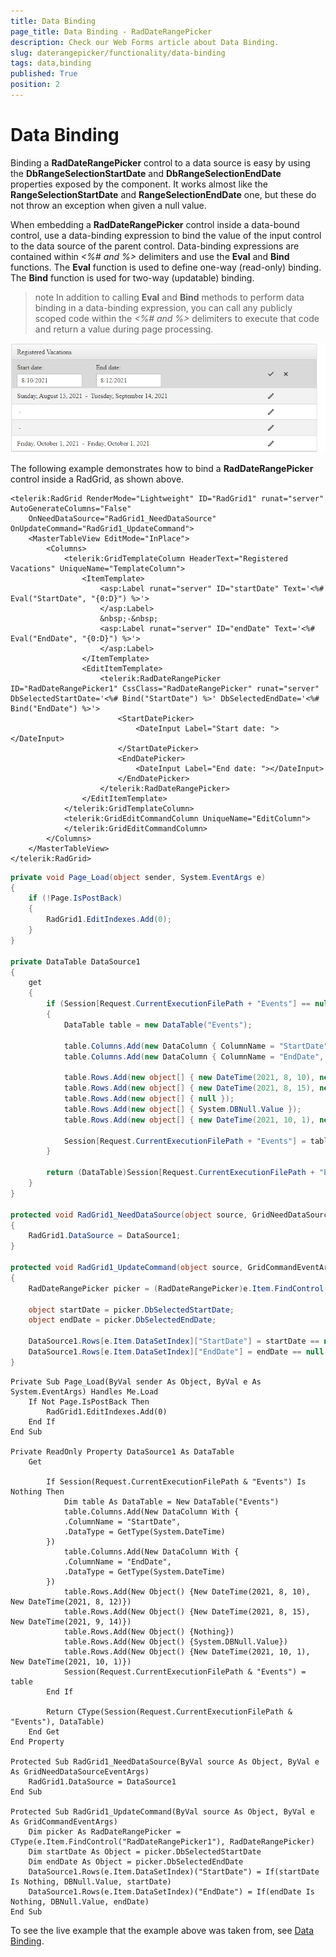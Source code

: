 ```yaml
---
title: Data Binding 
page_title: Data Binding - RadDateRangePicker
description: Check our Web Forms article about Data Binding.
slug: daterangepicker/functionality/data-binding
tags: data,binding
published: True
position: 2
---
```


# Data Binding 



Binding a **RadDateRangePicker** control to a data source is easy by using the **DbRangeSelectionStartDate** and **DbRangeSelectionEndDate** properties exposed by the component. It works almost like the **RangeSelectionStartDate** and **RangeSelectionEndDate** one, but these do not throw an exception when given a null value.

When embedding a **RadDateRangePicker** control inside a data-bound control, use a data-binding expression to bind the value of the input control to the data source of the parent control. Data-binding expressions are contained within *<%# and %>* delimiters and use the **Eval** and **Bind** functions. The **Eval** function is used to define one-way (read-only) binding. The **Bind** function is used for two-way (updatable) binding.

>note 
In addition to calling **Eval** and **Bind** methods to perform data binding in a data-binding expression, you can call any publicly scoped code within the *<%# and %>* delimiters to execute that code and return a value during page processing.
>

![Data-binding the picker control](../images/data-binding.png)


The following example demonstrates how to bind a **RadDateRangePicker** control inside a RadGrid, as shown above.

````ASPX
<telerik:RadGrid RenderMode="Lightweight" ID="RadGrid1" runat="server" AutoGenerateColumns="False"
    OnNeedDataSource="RadGrid1_NeedDataSource" OnUpdateCommand="RadGrid1_UpdateCommand">
    <MasterTableView EditMode="InPlace">
        <Columns>
            <telerik:GridTemplateColumn HeaderText="Registered Vacations" UniqueName="TemplateColumn">
                <ItemTemplate>
                    <asp:Label runat="server" ID="startDate" Text='<%# Eval("StartDate", "{0:D}") %>'>
                    </asp:Label>
                    &nbsp;-&nbsp;
                    <asp:Label runat="server" ID="endDate" Text='<%# Eval("EndDate", "{0:D}") %>'>
                    </asp:Label>
                </ItemTemplate>
                <EditItemTemplate>
                    <telerik:RadDateRangePicker ID="RadDateRangePicker1" CssClass="RadDateRangePicker" runat="server" DbSelectedStartDate='<%# Bind("StartDate") %>' DbSelectedEndDate='<%# Bind("EndDate") %>'>
                        <StartDatePicker>
                            <DateInput Label="Start date: "></DateInput>
                        </StartDatePicker>
                        <EndDatePicker>
                            <DateInput Label="End date: "></DateInput>
                        </EndDatePicker>
                    </telerik:RadDateRangePicker>
                </EditItemTemplate>
            </telerik:GridTemplateColumn>
            <telerik:GridEditCommandColumn UniqueName="EditColumn">
            </telerik:GridEditCommandColumn>
        </Columns>
    </MasterTableView>
</telerik:RadGrid>
````
````C#
private void Page_Load(object sender, System.EventArgs e)
{
    if (!Page.IsPostBack)
    {
        RadGrid1.EditIndexes.Add(0);
    }
}

private DataTable DataSource1
{
    get
    {
        if (Session[Request.CurrentExecutionFilePath + "Events"] == null)
        {
            DataTable table = new DataTable("Events");

            table.Columns.Add(new DataColumn { ColumnName = "StartDate", DataType = typeof(System.DateTime) });
            table.Columns.Add(new DataColumn { ColumnName = "EndDate", DataType = typeof(System.DateTime) });

            table.Rows.Add(new object[] { new DateTime(2021, 8, 10), new DateTime(2021, 8, 12) });
            table.Rows.Add(new object[] { new DateTime(2021, 8, 15), new DateTime(2021, 9, 14) });
            table.Rows.Add(new object[] { null });
            table.Rows.Add(new object[] { System.DBNull.Value });
            table.Rows.Add(new object[] { new DateTime(2021, 10, 1), new DateTime(2021, 10, 1) });

            Session[Request.CurrentExecutionFilePath + "Events"] = table;
        }

        return (DataTable)Session[Request.CurrentExecutionFilePath + "Events"];
    }
}

protected void RadGrid1_NeedDataSource(object source, GridNeedDataSourceEventArgs e)
{
    RadGrid1.DataSource = DataSource1;
}

protected void RadGrid1_UpdateCommand(object source, GridCommandEventArgs e)
{
    RadDateRangePicker picker = (RadDateRangePicker)e.Item.FindControl("RadDateRangePicker1");

    object startDate = picker.DbSelectedStartDate;
    object endDate = picker.DbSelectedEndDate;

    DataSource1.Rows[e.Item.DataSetIndex]["StartDate"] = startDate == null ? DBNull.Value : startDate;
    DataSource1.Rows[e.Item.DataSetIndex]["EndDate"] = endDate == null ? DBNull.Value : endDate;
}
````
````VB
Private Sub Page_Load(ByVal sender As Object, ByVal e As System.EventArgs) Handles Me.Load
    If Not Page.IsPostBack Then
        RadGrid1.EditIndexes.Add(0)
    End If
End Sub

Private ReadOnly Property DataSource1 As DataTable
    Get

        If Session(Request.CurrentExecutionFilePath & "Events") Is Nothing Then
            Dim table As DataTable = New DataTable("Events")
            table.Columns.Add(New DataColumn With {
            .ColumnName = "StartDate",
            .DataType = GetType(System.DateTime)
        })
            table.Columns.Add(New DataColumn With {
            .ColumnName = "EndDate",
            .DataType = GetType(System.DateTime)
        })
            table.Rows.Add(New Object() {New DateTime(2021, 8, 10), New DateTime(2021, 8, 12)})
            table.Rows.Add(New Object() {New DateTime(2021, 8, 15), New DateTime(2021, 9, 14)})
            table.Rows.Add(New Object() {Nothing})
            table.Rows.Add(New Object() {System.DBNull.Value})
            table.Rows.Add(New Object() {New DateTime(2021, 10, 1), New DateTime(2021, 10, 1)})
            Session(Request.CurrentExecutionFilePath & "Events") = table
        End If

        Return CType(Session(Request.CurrentExecutionFilePath & "Events"), DataTable)
    End Get
End Property

Protected Sub RadGrid1_NeedDataSource(ByVal source As Object, ByVal e As GridNeedDataSourceEventArgs)
    RadGrid1.DataSource = DataSource1
End Sub

Protected Sub RadGrid1_UpdateCommand(ByVal source As Object, ByVal e As GridCommandEventArgs)
    Dim picker As RadDateRangePicker = CType(e.Item.FindControl("RadDateRangePicker1"), RadDateRangePicker)
    Dim startDate As Object = picker.DbSelectedStartDate
    Dim endDate As Object = picker.DbSelectedEndDate
    DataSource1.Rows(e.Item.DataSetIndex)("StartDate") = If(startDate Is Nothing, DBNull.Value, startDate)
    DataSource1.Rows(e.Item.DataSetIndex)("EndDate") = If(endDate Is Nothing, DBNull.Value, endDate)
End Sub
````


To see the live example that the example above was taken from, see [Data Binding](https://demos.telerik.com/aspnet-ajax/daterangepicker/functionality/databinding/defaultcs.aspx).


